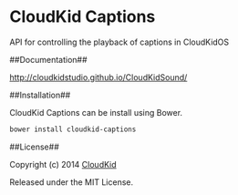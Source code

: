 CloudKid Captions
================

API for controlling the playback of captions in CloudKidOS

##Documentation##

http://cloudkidstudio.github.io/CloudKidSound/

##Installation##

CloudKid Captions can be install using Bower.

```bash
bower install cloudkid-captions
```

##License##

Copyright (c) 2014 [CloudKid](http://github.com/cloudkidstudio)

Released under the MIT License.
